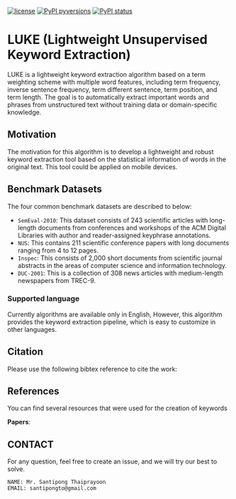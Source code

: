 [![license](https://img.shields.io/badge/License-MIT-brightgreen.svg)](https://github.com/santipongth/luke/blob/master/LICENSE)
[![PyPI pyversions](https://img.shields.io/pypi/pyversions/kex.svg)](https://github.com/santipongth/luke/)
[![PyPI status](https://img.shields.io/pypi/status/kex.svg)](https://github.com/santipongth/luke/)

# LUKE (Lightweight Unsupervised Keyword Extraction)
LUKE is a lightweight keyword extraction algorithm based on a term weighting scheme with multiple word features, including term frequency, inverse sentence frequency, term different sentence, term position, and term length. The goal is to automatically extract important words and phrases from unstructured text without training data or domain-specific knowledge.

## Motivation

The motivation for this algorithm is to develop a lightweight and robust keyword extraction tool based on the statistical information of words in the original text. This tool could be applied on mobile devices.

## Benchmark Datasets
The four common benchmark datasets are described to below:
- `SemEval-2010`: This dataset consists of 243 scientific articles with long-length documents from conferences and workshops of the ACM Digital Libraries with author and reader-assigned keyphrase annotations. 
- `NUS`: This contains 211 scientific conference papers with long documents ranging from 4 to 12 pages.
- `Inspec`: This consists of 2,000 short documents from scientific journal abstracts in the areas of computer science and information technology.
- `DUC-2001`: This is a collection of 308 news articles with medium-length newspapers from TREC-9.

### Supported language
Currently algorithms are available only in English, However, this algorithm provides the keyword extraction pipeline, which is easy to customize in other languages.

## Citation
Please use the following bibtex reference to cite the work:

<!---
```bibtex
@misc{grootendorst2020keybert,
  author       = {Maarten Grootendorst},
  title        = {KeyBERT: Minimal keyword extraction with BERT.},
  year         = 2020,
  publisher    = {Zenodo},
  version      = {v0.3.0},
  doi          = {10.5281/zenodo.4461265},
  url          = {https://doi.org/10.5281/zenodo.4461265}
}
```
--->

## References
You can find several resources that were used for the creation of keywords

**Papers**:

<!---
* Sharma, P., & Li, Y. (2019). [Self-Supervised Contextual Keyword and Keyphrase Retrieval with Self-Labelling.](https://www.preprints.org/manuscript/201908.0073/download/final_file)

<b>In-depth journal paper at Information Sciences Journal</b>

Campos, R., Mangaravite, V., Pasquali, A., Jatowt, A., Jorge, A., Nunes, C. and Jatowt, A. (2020). YAKE! Keyword Extraction from Single Documents using Multiple Local Features. In Information Sciences Journal. Elsevier, Vol 509, pp 257-289. [pdf](https://doi.org/10.1016/j.ins.2019.09.013)
--->

## CONTACT

For any question, feel free to create an issue, and we will try our best to solve.

```
NAME: Mr. Santipong Thaiprayoon
EMAIL: santipongto@gmail.com
```
